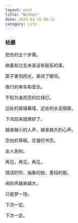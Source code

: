 ```yaml
---
layout: post
title: "Wither"
date: 2023-01-15 00:15
category: Life
---
```


### 枯萎

悲伤的五个步骤。

做着和过去未来没有联系的事。

窗子害怕阳光，紧闭了眼帘。

夜行的单车和音乐。

不知为谁而亮的红绿灯。

远处的玻璃幕墙，近处的水泥钢架。

下次回来就建好了。

越来越小的人声，越来越大的心声。

空白的草稿，压皱的书页。

友人告别。

再见，再见，再见，

错误的你，抽象的她，愚钝的我。

闹铃声越来越大，

只是梦一场，

下次一定。

下次一定。







